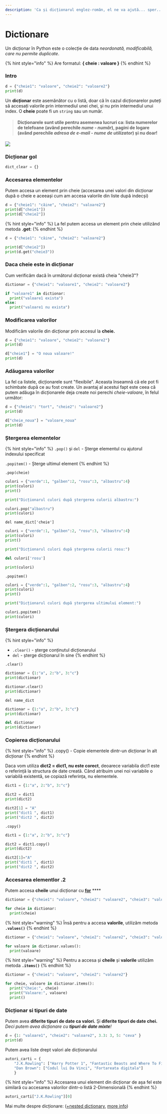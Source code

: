 ```yaml
---
description: 'Ca și dicționarul englez-român, el ne va ajută... sper....'
---
```


# Dictionare

Un dicționar în Python este o colecție de data _neordonată, modificabilă, care nu permite duplicate_.

{% hint style="info" %}
 Are formatul: **{ cheie : valoare }**
{% endhint %}

### Intro

```python
d = {"cheie1": "valoare", "cheie2": "valoare2"}
print(d)
```

Un **dicționar** este asemănător cu o listă, doar că în cazul dicționarelor puteți să accesați valorile prin intermediul unei chei, și nu prin intermediul unui index. O **cheie** poate fi un `string` sau un număr. 

> #### Dicționarele sunt utile pentru asemenea lucruri ca: lista numerelor de telefoane \(având perechile _nume - număr_\), pagini de logare \(având perechile _adresa de e-mail - nume de utilizator_\) și nu doar!

![](../.gitbook/assets/capture.png)

### Dicționar gol

```python
dict_clear = {}
```

### Accesarea elementelor

Putem accesa un element prin cheie \(accesarea unei valori din dicționar după o cheie e aceeași cum am accesa valorile din liste după indecși\)

```python
d = {"cheie1": "câine", "cheie2": "valoare2"}
print(d["cheie1"])
print(d["cheie2"])
```

{% hint style="info" %}
 La fel putem accesa un element prin cheie utilizând metoda **.get**:
{% endhint %}

```python
d = {"cheie1": "câine", "cheie2": "valoare2"}

print(d["cheie2"])
print(d.get("cheie3"))
```

### Daca cheie este in dicționar

Cum verificăm dacă în următorul dicționar există cheia "cheie3"?

```python
dictionar = {"cheie1": "valoare1", "cheie2": "valoare2"}

if "valoare1" in dictionar:
  print("valoare1 exista")
else:
  print("valoare1 nu exista")
```

### Modificarea valorilor

 Modificăm valorile din dicționar prin accesul la **cheie.**

```python
d = {"cheie1": "valoare", "cheie2": "valoare2"}
print(d)

d["cheie1"] = "O noua valoare!"
print(d)
```

### Adăugarea valorilor

La fel ca listele, dicționarele sunt "flexibile". Aceasta înseamnă că ele pot fi schimbate după ce au fost create. Un avantaj al acestui fapt este ceea că putem adăuga în dicționarele deja create noi perechi _cheie-valoare_, în felul următor: 

```python
d = {"cheie1": "tort", "cheie2": "valoare2"}
print(d)

d["cheie_noua"] = "valoare_noua"
print(d)
```

### Ștergerea elementelor

{% hint style="info" %}
`.pop()` și `del` - Șterge elementul cu ajutorul indexului specificat

`.popitem()` - Șterge ultimul element 
{% endhint %}

`.pop(cheie)`

```python
culori = {"verde":1, "galben":2, "rosu":3, "albastru":4}
print(culori)
print()

print("Dicționarul culori după ștergerea culorii albastru:")

culori.pop("albastru")
print(culori)
```

`del name_dict['cheie']`

```python
culori = {"verde":1, "galben":2, "rosu":3, "albastru":4}
print(culori)
print()

print("Dicționarul culori după ștergerea culorii rosu:")

del culori['rosu']

print(culori)
```

`.popitem()`

```python
culori = {"verde":1, "galben":2, "rosu":3, "albastru":4}
print(culori)
print()

print("Dicționarul culori după ștergerea ultimului element:")

culori.popitem()
print(culori)
```

### Ștergera dicționarului

{% hint style="info" %}
* `.clear()` - șterge conținutul dicționarului
* `del` - șterge dicționarul în sine
{% endhint %}

`.clear()`

```python
dictionar = {1:"a", 2:"b", 3:"c"}
print(dictionar)

dictionar.clear()
print(dictionar)
```

`del name_dict`

```python
dictionar = {1:"a", 2:"b", 3:"c"}
print(dictionar)

del dictionar
print(dictionar)
```

### Copierea dicționarului

{% hint style="info" %}
.copy\(\) - Copie elementele dintr-un dicționar în alt dicționar
{% endhint %}

Daca vom utiliza **dict2 = dict1, nu este corect**, deoarece variabila dict1 este o referință la structura de date creată. Când atribuim unei noi variabile o variabilă existentă, se copiază referința, nu elementele.

```python
dict1 = {1:"a", 2:"b", 3:"c"}

dict2 = dict1
print(dict2)

dict2[1] = "A"
print("dict1 ", dict1)
print("dict2 ", dict2)
```

`.copy()`

```python
dict1 = {1:"a", 2:"b", 3:"c"}

dict2 = dict1.copy()
print(dict2)

dict2[1]="A"
print("dict1 ", dict1)
print("dict2 ", dict2)
```

### Accesarea elementlor .2

 Putem accesa **cheile** unui dicționar cu [**for**](cicluri-for.md#for-loop) ****

```python
dictionar = {"cheie1": "valoare", "cheie2": "valoare2", "cheie3": "valoare"}

for cheie in dictionar:
  print(cheie)
```

{% hint style="warning" %}
 Însă pentru a accesa **valorile**, utilizăm metoda **`.values()`**
{% endhint %}

```python
dictionar = {"cheie1": "valoare", "cheie2": "valoare2", "cheie3": "valoare3"}

for valoare in dictionar.values():
  print(valoare)
```

{% hint style="warning" %}
 Pentru a accesa și **cheile** și **valorile** utilizăm metoda **`.items()`**
{% endhint %}

```python
dictionar = {"cheie1": "valoare", "cheie2": "valoare2"}

for cheie, valoare in dictionar.items():
  print("Cheie:", cheie)
  print("Valoare:", valoare)
  print()
```

### Dicționar si tipuri de date

 Putem avea **diferite tipuri de date ca valori.** Şi **diferite tipuri de date chei.** _Deci putem avea dicționare cu **tipuri de date mixte**!_

```python
d = {1: "valoare1", "cheie2": "valoare2", 3.3: 3, 5: "ceva" }
print(d)
```

Putem avea liste drept valori ale dicționarului

```python
autori_carti = {
    "J.K.Rowling": ["Harry Potter 1", "Fantastic Beasts and Where To Find Them"], 
    "Dan Brown": ["Codul lui Da Vinci", "Fortareata digitala"]
    }
```

{% hint style="info" %}
Accesarea unui element din dicționar de așa fel este similară cu accesarea valorilor dintr-o listă 2-Dimensională
{% endhint %}

```python
autori_carti["J.K.Rowling"][0]
```

Mai multe despre dicționare:  \([+nested dictionary](https://www.geeksforgeeks.org/python-dictionary/),  [more info](https://realpython.com/python-dicts/)\)

